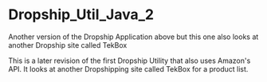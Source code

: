 # Dropship_Util_Java_2
Another version of the Dropship Application above but this one also looks at another Dropship site called TekBox

This is a later revision of the first Dropship Utility that also uses Amazon's API. It looks at another Dropshipping site called TekBox for
a product list.
